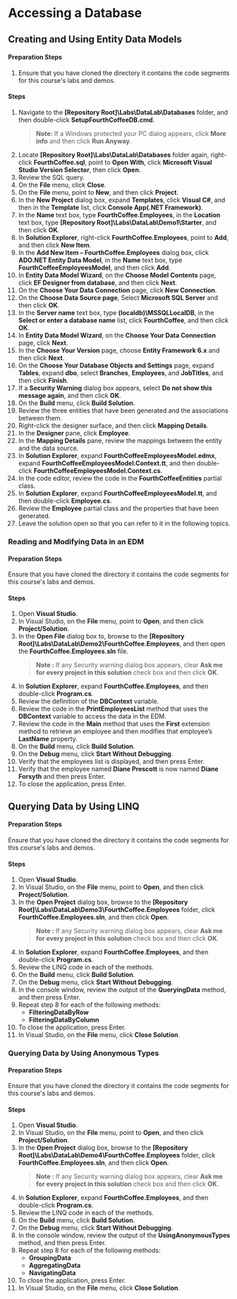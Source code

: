 
# Accessing a Database

## Creating and Using Entity Data Models

#### Preparation Steps

1. Ensure that you have cloned the directory it contains the code segments for this course's labs and demos.

#### Steps

1. Navigate to the **[Repository Root]\Labs\DataLab\Databases** folder, and then double-click **SetupFourthCoffeeDB.cmd**.
    >**Note:** If a Windows protected your PC dialog appears, click **More info** and then click **Run Anyway**.
2. Locate **[Repository Root]\Labs\DataLab\Databases** folder again, right-click **FourthCoffee.sql**, point to **Open With**, click **Microsoft Visual Studio Version Selector**, then click **Open**.
3. Review the SQL query.
4. On the **File** menu, click **Close**.
5. On the **File** menu, point to **New**, and then click **Project**.
6. In the **New Project** dialog box, expand **Templates**, click **Visual C\#**, and then in the **Template** list, click **Console App(.NET Framework)**.
7. In the **Name** text box, type **FourthCoffee.Employees**, in the **Location** text box, type **[Repository Root]\Labs\DataLab\Demo1\Starter**, and then click **OK**.
8. In **Solution Explorer**, right-click **FourthCoffee.Employees**, point to **Add**, and then click **New Item**.
9. In the **Add New Item – FourthCoffee.Employees** dialog box, click **ADO.NET Entity Data Model**, in the **Name** text box, type **FourthCoffeeEmployeesModel**, and then click **Add**.
10. In **Entity Data Model Wizard**, on the **Choose Model Contents** page, click **EF Designer from database**, and then click **Next**.
11. On the **Choose Your Data Connection** page, click **New Connection**.
12. On the **Choose Data Source page**, Select **Microsoft SQL Server** and then click **OK**.
13. In the **Server name** text box, type **(localdb)\MSSQLLocalDB**, in the **Select or enter a database name** list, click **FourthCoffee**, and then click **OK**.
14. In **Entity Data Model Wizard**, on the **Choose Your Data Connection** page, click **Next**.
15. In the **Choose Your Version** page, choose **Entity Framework 6.x** and then click **Next**.
16. On the **Choose Your Database Objects and Settings** page, expand **Tables**, expand **dbo**, select **Branches**, **Employees**, and **JobTitles**, and then click **Finish**.
17. If a **Security Warning** dialog box appears, select **Do not show this message again**, and then click **OK**.
18. On the **Build** menu, click **Build Solution**.
19. Review the three entities that have been generated and the associations between them.
20. Right-click the designer surface, and then click **Mapping Details**.
21. In the **Designer** pane, click **Employee**.
22. In the **Mapping Details** pane, review the mappings between the entity and the data source.
23. In **Solution Explorer**, expand **FourthCoffeeEmployeesModel.edmx**, expand **FourthCoffeeEmployeesModel.Context.tt**, and then double-click **FourthCoffeeEmployeesModel.Context.cs**.
24. In the code editor, review the code in the **FourthCoffeeEntities** partial class.
25. In **Solution Explorer**, expand **FourthCoffeeEmployeesModel.tt**, and then double-click **Employee.cs**.
26. Review the **Employee** partial class and the properties that have been generated.
27. Leave the solution open so that you can refer to it in the following topics.

### Reading and Modifying Data in an EDM

#### Preparation Steps

Ensure that you have cloned the directory it contains the code segments for this course's labs and demos.

#### Steps

1. Open **Visual Studio**.
2. In Visual Studio, on the **File** menu, point to **Open**, and then click **Project/Solution**.
3. In the **Open File** dialog box to, browse to the **[Repository Root]\Labs\DataLab\Demo2\FourthCoffee.Employees**, and then open the **FourthCoffee.Employees.sln** file.
    >**Note :** If any Security warning dialog box appears, clear **Ask me for every project in this solution** check box and then click **OK**.
4. In **Solution Explorer**, expand **FourthCoffee.Employees**, and then double-click **Program.cs**.
5. Review the definition of the **DBContext** variable.
6. Review the code in the **PrintEmployeesList** method that uses the **DBContext** variable to access the data in the EDM.
7. Review the code in the **Main** method that uses the **First** extension method to retrieve an employee and then modifies that employee’s **LastName** property.
8. On the **Build** menu, click **Build Solution**.
9. On the **Debug** menu, click **Start Without Debugging**.
10. Verify that the employees list is displayed, and then press Enter.
11. Verify that the employee named **Diane Prescott** is now named **Diane Forsyth** and then press Enter.
12. To close the application, press Enter.

## Querying Data by Using LINQ

#### Preparation Steps

Ensure that you have cloned the directory it contains the code segments for this course's labs and demos.

#### Steps

1. Open **Visual Studio**.
2. In Visual Studio, on the **File** menu, point to **Open**, and then click **Project/Solution**.
3. In the **Open Project** dialog box, browse to the **[Repository Root]\Labs\DataLab\Demo3\FourthCoffee.Employees** folder, click **FourthCoffee.Employees.sln**, and then click **Open**.
    >**Note :** If any Security warning dialog box appears, clear **Ask me for every project in this solution** check box and then click **OK**.
4. In **Solution Explorer**, expand **FourthCoffee.Employees**, and then double-click **Program.cs**.
5. Review the LINQ code in each of the methods.
6. On the **Build** menu, click **Build Solution**.
7. On the **Debug** menu, click **Start Without Debugging**.
8. In the console window, review the output of the **QueryingData** method, and then press Enter.
9. Repeat step 8 for each of the following methods:
   - **FilteringDataByRow**
   - **FilteringDataByColumn**
10. To close the application, press Enter.
11. In Visual Studio, on the **File** menu, click **Close Solution**.

### Querying Data by Using Anonymous Types

#### Preparation Steps

Ensure that you have cloned the directory it contains the code segments for this course's labs and demos.

#### Steps

1. Open **Visual Studio**.
2. In Visual Studio, on the **File** menu, point to **Open**, and then click **Project/Solution**.
3. In the **Open Project** dialog box, browse to the **[Repository Root]\Labs\DataLab\Demo4\FourthCoffee.Employees** folder, click **FourthCoffee.Employees.sln**, and then click **Open**.
    >**Note :** If any Security warning dialog box appears, clear **Ask me for every project in this solution** check box and then click **OK**.
4. In **Solution Explorer**, expand **FourthCoffee.Employees**, and then double-click **Program.cs**.
5. Review the LINQ code in each of the methods.
6. On the **Build** menu, click **Build Solution**.
7. On the **Debug** menu, click **Start Without Debugging**.
8. In the console window, review the output of the **UsingAnonymousTypes** method, and then press Enter.
9. Repeat step 8 for each of the following methods:
   - **GroupingData**
   - **AggregatingData**
   - **NavigatingData**
10. To close the application, press Enter.
11. In Visual Studio, on the **File** menu, click **Close Solution**.